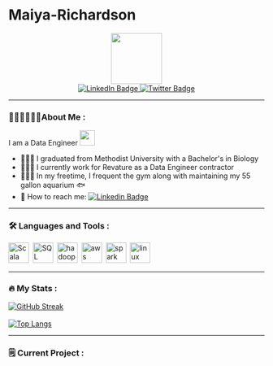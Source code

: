 # Maiya-Richardson

<div id="header" align="center">
  <img src="https://media.giphy.com/media/BXgfFotA3amW6GjJPj/giphy.gif" width="100"/>
</div>

<div id="badges" align="center">
  <a href="https://www.linkedin.com/in/maiya-richardson-44333216b/">
    <img src="https://img.shields.io/badge/LinkedIn-blue?style=for-the-badge&logo=linkedin&logoColor=white" alt="LinkedIn Badge"/>
  </a>
  <a href="https://twitter.com/Maiya_Jhane">
    <img src="https://img.shields.io/badge/Twitter-blue?style=for-the-badge&logo=twitter&logoColor=white" alt="Twitter Badge"/>
  </a>
</div>

---

### 👩🏽‍💻👩🏽‍🔬About Me :
I am a Data Engineer <img src="https://media.giphy.com/media/JrXas5ecb4FkwbFpIE/giphy.gif" width="30">
- 👩🏽‍🎓 I graduated from Methodist University with a Bachelor's in Biology
- 👩🏽‍💼 I currently work for Revature as a Data Engineer contractor
- 🏋🏾‍♀️ In my freetime, I frequent the gym along with maintaining my 55 gallon aquarium 🐟
- 📩 How to reach me: [![Linkedin Badge](https://img.shields.io/badge/-MaiyaRichardson-blue?style=flat&logo=Linkedin&logoColor=white)](https://www.linkedin.com/in/maiya-richardson-44333216b/)

---

### :hammer_and_wrench: Languages and Tools :
<div>
  <img src="https://raw.githubusercontent.com/OlegIlyenko/scala-icon/master/scala-icon.png" title="Scala" alt="Scala" width="40" height="40"/>&nbsp;
  <img src="https://cdn-icons.flaticon.com/png/512/1431/premium/1431526.png?token=exp=1651526186~hmac=a1fab3e1285edc4e9a68e097cf988727" title="SQL" alt="SQL" width="40" height="40"/>&nbsp;
  <img src="https://cdn.iconscout.com/icon/free/png-64/hadoop-226007.png" title="hadoop" alt="hadoop" width="40" height="40"/>&nbsp;
  <img src="https://cdn.iconscout.com/icon/free/png-64/aws-1869025-1583149.png" title="aws" alt="aws" width="40" height="40"/>&nbsp;
  <img src="https://mshdinsight.gallerycdn.vsassets.io/extensions/mshdinsight/azure-hdinsight/1.1.16/1628176055773/Microsoft.VisualStudio.Services.Icons.Default" title="spark" alt="spark" width="40" height="40"/>&nbsp;
  <img src="https://icons-for-free.com/download-icon-os+penguin+platform+server+system+icon-1320165732255742581_512.png" title="linux" alt="linux" width="40" height="40"/>&nbsp;
</div>

---

### :fire: My Stats :
[![GitHub Streak](http://github-readme-streak-stats.herokuapp.com?user=QveenMai&theme=dark&background=000000)](https://git.io/streak-stats)<br></br>
[![Top Langs](https://github-readme-stats.vercel.app/api/top-langs/?username=QveenMai&layout=compact&theme=vision-friendly-dark)](https://github.com/anuraghazra/github-readme-stats)

---

### 🗒️ Current Project :
